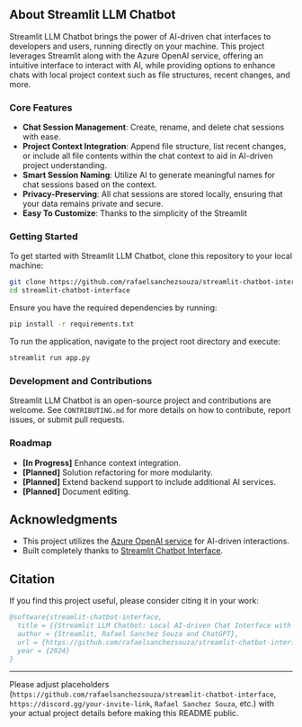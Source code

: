 ## About Streamlit LLM Chatbot

Streamlit LLM Chatbot brings the power of AI-driven chat interfaces to developers and users, running directly on your machine. This project leverages Streamlit along with the Azure OpenAI service, offering an intuitive interface to interact with AI, while providing options to enhance chats with local project context such as file structures, recent changes, and more.

### Core Features
- **Chat Session Management**: Create, rename, and delete chat sessions with ease.
- **Project Context Integration**: Append file structure, list recent changes, or include all file contents within the chat context to aid in AI-driven project understanding.
- **Smart Session Naming**: Utilize AI to generate meaningful names for chat sessions based on the context.
- **Privacy-Preserving**: All chat sessions are stored locally, ensuring that your data remains private and secure.
- **Easy To Customize**: Thanks to the simplicity of the Streamlit 

### Getting Started

To get started with Streamlit LLM Chatbot, clone this repository to your local machine:

```bash
git clone https://github.com/rafaelsanchezsouza/streamlit-chatbot-interface.git
cd streamlit-chatbot-interface
```

Ensure you have the required dependencies by running:

```bash
pip install -r requirements.txt
```

To run the application, navigate to the project root directory and execute:

```bash
streamlit run app.py
```

### Development and Contributions

Streamlit LLM Chatbot is an open-source project and contributions are welcome. See `CONTRIBUTING.md` for more details on how to contribute, report issues, or submit pull requests.

### Roadmap

- **[In Progress]** Enhance context integration.
- **[Planned]** Solution refactoring for more modularity.
- **[Planned]** Extend backend support to include additional AI services.
- **[Planned]** Document editing.

## Acknowledgments

- This project utilizes the [Azure OpenAI service](https://azure.microsoft.com/en-us/services/cognitive-services/openai-service/) for AI-driven interactions.
- Built completely thanks to [Streamlit Chatbot Interface](https://github.com/daveebbelaar/streamlit-chatbot-interface).

## Citation

If you find this project useful, please consider citing it in your work:

```bibtex
@software{streamlit-chatbot-interface,
  title = {{Streamlit LLM Chatbot: Local AI-driven Chat Interface with Enhanced Project Context}},
  author = {Streamlit, Rafael Sanchez Souza and ChatGPT},
  url = {https://github.com/rafaelsanchezsouza/streamlit-chatbot-interface},
  year = {2024}
}
```

---
Please adjust placeholders (`https://github.com/rafaelsanchezsouza/streamlit-chatbot-interface`, `https://discord.gg/your-invite-link`, `Rafael Sanchez Souza`, etc.) with your actual project details before making this README public.
